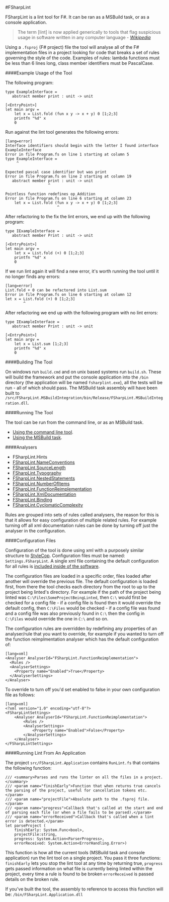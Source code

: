 #FSharpLint

FSharpLint is a lint tool for F#. It can be ran as a MSBuild task, or as a console application.

> The term [lint] is now applied generically to tools that flag suspicious usage in software written in any computer language - [_Wikipedia_](http://en.wikipedia.org/wiki/Lint_(software))

Using a `.fsproj` (F# project) file the tool will analyse all of the F# implementation files in a project looking for code that breaks a set of rules governing the style of the code. Examples of rules: lambda functions must be less than 6 lines long, class member identifiers must be PascalCase.

####Example Usage of the Tool

The following program:

    type ExampleInterface =
       abstract member print : unit -> unit

    [<EntryPoint>]
    let main argv = 
        let x = List.fold (fun x y -> x + y) 0 [1;2;3]
        printfn "%d" x
        0

Run against the lint tool generates the following errors:

	[lang=error]
    Interface identifiers should begin with the letter I found interface ExampleInterface
    Error in file Program.fs on line 1 starting at column 5
    type ExampleInterface =
         ^

    Expected pascal case identifier but was print
    Error in file Program.fs on line 2 starting at column 19
       abstract member print : unit -> unit
                       ^

    Pointless function redefines op_Addition
    Error in file Program.fs on line 6 starting at column 23
        let x = List.fold (fun x y -> x + y) 0 [1;2;3]
                           ^

After refactoring to the fix the lint errors, we end up with the following program:

    type IExampleInterface =
       abstract member Print : unit -> unit

    [<EntryPoint>]
    let main argv = 
        let x = List.fold (+) 0 [1;2;3]
        printfn "%d" x
        0

If we run lint again it will find a new error, it's worth running the tool until it no longer finds any errors:

	[lang=error]
    List.fold + 0 can be refactored into List.sum
    Error in file Program.fs on line 6 starting at column 12
    let x = List.fold (+) 0 [1;2;3]
            ^

After refactoring we end up with the following program with no lint errors:

    type IExampleInterface =
       abstract member Print : unit -> unit

    [<EntryPoint>]
    let main argv = 
        let x = List.sum [1;2;3]
        printfn "%d" x
        0

####Building The Tool

On windows run `build.cmd` and on unix based systems run `build.sh`. These will build the framework and put the console application into the `/bin` directory (the application will be named `fsharplint.exe`), all the tests will be run - all of which should pass. The MSBuild task assembly will have been built to `/src/FSharpLint.MSBuildIntegration/bin/Release/FSharpLint.MSBuildIntegration.dll`.

####Running The Tool

The tool can be run from the command line, or as an MSBuild task. 

* [Using the command line tool](Console-Application.html).
* [Using the MSBuild task](MSBuild-Task.html).

####Analysers

* FSharpLint.Hints
* [FSharpLint.NameConventions](FSharpLint.NameConventions.html)
* [FSharpLint.SourceLength](FSharpLint.SourceLength.html)
* [FSharpLint.Typography](FSharpLint.Typography.html)
* [FSharpLint.NestedStatements](FSharpLint.NestedStatements.html)
* [FSharpLint.NumberOfItems](FSharpLint.NumberOfItems.html)
* [FSharpLint.FunctionReimplementation](FSharpLint.FunctionReimplementation.html)
* [FSharpLint.XmlDocumentation](FSharpLint.XmlDocumentation.html)
* [FSharpLint.Binding](FSharpLint.Binding.html)
* [FSharpLint.CyclomaticComplexity](FSharpLint.CyclomaticComplexity.html)

Rules are grouped into sets of rules called analysers, the reason for this is that it allows for easy configuration of multiple related rules. For example turning off all xml documentation rules can be done by turning off just the analyser in the configuration.

####Configuration Files

Configuration of the tool is done using xml with a purposely similar structure to [StyleCop](http://stylecop.codeplex.com/). Configuration files must be named: `Settings.FSharpLint`. A single xml file containing the default configuration for all rules is [included inside of the software](https://github.com/duckmatt/FSharpLint/blob/master/src/FSharpLint.Framework/DefaultConfiguration.FSharpLint).

The configuration files are loaded in a specific order, files loaded after another will override the previous file. The default configuration is loaded first, from there the tool checks each directory from the root to up to the project being linted's directory. For example if the path of the project being linted was `C:\Files\SomeProjectBeingLinted`, then `C:\` would first be checked for a config file - if a config file is found then it would override the default config, then `C:\Files` would be checked - if a config file was found and a config file was also previously found in `C:\` then the config in `C:\Files` would override the one in `C:\` and so on.

The configuration rules are overridden by redefining any properties of an analyser/rule that you want to override, for example if you wanted to turn off the function reimplmentation analyser which has the default configuration of:

	[lang=xml]
    <Analyser AnalyserId="FSharpLint.FunctionReimplementation">
      <Rules />
      <AnalyserSettings>
        <Property name="Enabled">True</Property>
      </AnalyserSettings>
    </Analyser>

To override to turn off you'd set enabled to false in your own configuration file as follows:

	[lang=xml]
    <?xml version="1.0" encoding="utf-8"?>
	<FSharpLintSettings>
		<Analyser AnalyserId="FSharpLint.FunctionReimplementation">
			<Rules />
			<AnalyserSettings>
				<Property name="Enabled">False</Property>
			</AnalyserSettings>
		</Analyser>
	</FSharpLintSettings>

####Running Lint From An Application

The project `src/FSharpLint.Application` contains `RunLint.fs` that contains the following function:

    /// <summary>Parses and runs the linter on all the files in a project.</summary>
    /// <param name="finishEarly">Function that when returns true cancels the parsing of the project, useful for cancellation tokens etc.</param>
    /// <param name="projectFile">Absolute path to the .fsproj file.</param>
    /// <param name="progress">Callback that's called at the start and end of parsing each file (or when a file fails to be parsed).</param>
    /// <param name="errorReceived">Callback that's called when a lint error is detected.</param>
    let parseProject (
        finishEarly: System.Func<bool>, 
        projectFile:string, 
        progress: System.Action<ParserProgress>, 
        errorReceived: System.Action<ErrorHandling.Error>)

This function is how all the current tools (MSBuild task and console application) run the lint tool on a single project. You pass it three functions: `finishEarly` lets you stop the lint tool at any time by returning true, `progress` gets passed information on what file is currently being linted within the project, every time a rule is found to be broken `errorReceived` is passed details on the broken rule.

If you've built the tool, the assembly to reference to access this function will be: `/bin/FSharpLint.Application.dll`